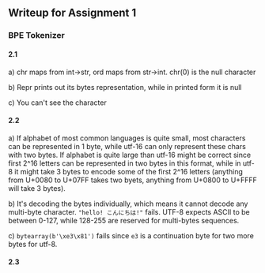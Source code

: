 ## Writeup for Assignment 1

### BPE Tokenizer
#### 2.1
a) chr maps from int->str, ord maps from str->int. chr(0) is the null character

b) Repr prints out its bytes representation, while in printed form it is null

c) You can't see the character

#### 2.2
a) If alphabet of most common languages is quite small, most characters can be represented in 1 byte, while utf-16 can only represent these chars with two bytes. If alphabet is quite large than utf-16 might be correct since first 2^16 letters can be represented in two bytes in this format, while in utf-8 it might take 3 bytes to encode some of the first 2^16 letters (anything from U+0080 to U+07FF takes two byets, anything from U+0800 to U+FFFF will take 3 bytes). 

b) It's decoding the bytes individually, which means it cannot decode any multi-byte character. `"hello! こんにちは!"` fails. UTF-8 expects ASCII to be between 0-127, while 128-255 are reserved for multi-bytes sequences.

c) `bytearray(b'\xe3\x81')` fails since `e3` is a continuation byte for two more bytes for utf-8.

#### 2.3

